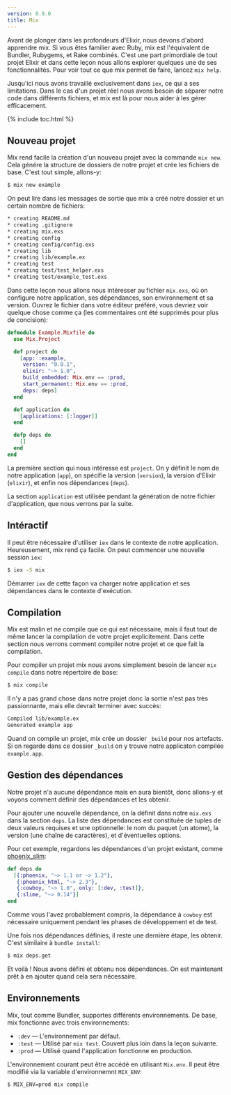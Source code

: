```yaml
---
version: 0.9.0
title: Mix
---
```


Avant de plonger dans les profondeurs d'Elixir, nous devons d'abord apprendre mix. Si vous êtes familier avec Ruby, mix est l'équivalent de Bundler, Rubygems, et Rake combinés. C'est une part primordiale de tout projet Elixir et dans cette leçon nous allons explorer quelques une de ses fonctionnalités. Pour voir tout ce que mix permet de faire, lancez `mix help`.

Jusqu'ici nous avons travaillé exclusivement dans `iex`, ce qui a ses limitations. Dans le cas d'un projet réel nous avons besoin de séparer notre code dans différents fichiers, et mix est là pour nous aider à les gérer efficacement.

{% include toc.html %}

## Nouveau projet

Mix rend facile la création d'un nouveau projet avec la commande `mix new`. Cela génére la structure de dossiers de notre projet et crée les fichiers de base. C'est tout simple, allons-y:

```bash
$ mix new example
```

On peut lire dans les messages de sortie que mix a créé notre dossier et un certain nombre de fichiers:

```bash
* creating README.md
* creating .gitignore
* creating mix.exs
* creating config
* creating config/config.exs
* creating lib
* creating lib/example.ex
* creating test
* creating test/test_helper.exs
* creating test/example_test.exs
```

Dans cette leçon nous allons nous intéresser au fichier `mix.exs`, où on configure notre application, ses dépendances, son environnement et sa version. Ouvrez le fichier dans votre éditeur préféré, vous devriez voir quelque chose comme ça (les commentaires ont été supprimés pour plus de concision):

```elixir
defmodule Example.Mixfile do
  use Mix.Project

  def project do
    [app: :example,
     version: "0.0.1",
     elixir: "~> 1.0",
     build_embedded: Mix.env == :prod,
     start_permanent: Mix.env == :prod,
     deps: deps]
  end

  def application do
    [applications: [:logger]]
  end

  defp deps do
    []
  end
end
```

La première section qui nous intéresse est `project`. On y définit le nom de notre application (`app`), on spécifie la version (`version`), la version d'Elixir (`elixir`), et enfin nos dépendances (`deps`).

La section `application` est utilisée pendant la génération de notre fichier d'application, que nous verrons par la suite.

## <a name="interactif"></a>Intéractif

Il peut être nécessaire d'utiliser `iex` dans le contexte de notre application. Heureusement, mix rend ça facile. On peut commencer une nouvelle session `iex`:

```bash
$ iex -S mix
```

Démarrer `iex` de cette façon va charger notre application et ses dépendances dans le contexte d'exécution.

## Compilation

Mix est malin et ne compile que ce qui est nécessaire, mais il faut tout de même lancer la compilation de votre projet explicitement. Dans cette section nous verrons comment compiler notre projet et ce que fait la compilation.

Pour compiler un projet mix nous avons simplement besoin de lancer `mix compile` dans notre répertoire de base:

```bash
$ mix compile
```

Il n'y a pas grand chose dans notre projet donc la sortie n'est pas très passionnante, mais elle devrait terminer avec succès:

```bash
Compiled lib/example.ex
Generated example app
```

Quand on compile un projet, mix crée un dossier `_build` pour nos artefacts. Si on regarde dans ce dossier `_build` on y trouve notre applicaton compilée `example.app`.

## <a name="gestion-des-dependances"></a>Gestion des dépendances

Notre projet n'a aucune dépendance mais en aura bientôt, donc allons-y et voyons comment définir des dépendances et les obtenir.

Pour ajouter une nouvelle dépendance, on la définit dans notre `mix.exs` dans la section `deps`. La liste des dépendances est constituée de tuples de deux valeurs requises et une optionnelle: le nom du paquet (un atome), la version (une chaîne de caractères), et d'éventuelles options.

Pour cet exemple, regardons les dépendances d'un projet existant, comme [phoenix_slim](https://github.com/doomspork/phoenix_slim):

```elixir
def deps do
  [{:phoenix, "~> 1.1 or ~> 1.2"},
   {:phoenix_html, "~> 2.3"},
   {:cowboy, "~> 1.0", only: [:dev, :test]},
   {:slime, "~> 0.14"}]
end
```

Comme vous l'avez probablement compris, la dépendance à `cowboy` est nécessaire uniquement pendant les phases de développement et de test.

Une fois nos dépendances définies, il reste une dernière étape, les obtenir. C'est similaire à `bundle install`:

```bash
$ mix deps.get
```

Et voilà ! Nous avons défini et obtenu nos dépendances. On est maintenant prêt à en ajouter quand cela sera nécessaire.

## Environnements

Mix, tout comme Bundler, supportes différents environnements. De base, mix fonctionne avec trois environnements:

+ `:dev` — L'environnement par défaut.
+ `:test` — Utilisé par `mix test`. Couvert plus loin dans la leçon suivante.
+ `:prod` — Utilisé quand l'application fonctionne en production.

L'environnement courant peut être accédé en utilisant `Mix.env`. Il peut être modifié via la variable d'environnemnt `MIX_ENV`:

```bash
$ MIX_ENV=prod mix compile
```
